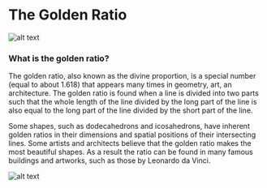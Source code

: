 # The Golden Ratio

![alt text](https://www.mos.org/leonardo/sites/mos.org.leonardo/files/uploads/vitruvian-man.jpg)

### What is the golden ratio?

The golden ratio, also known as the divine proportion, is a special number (equal to about 1.618) that appears many times in geometry, art, an architecture. The golden ratio is found when a line is divided into two parts such that the whole length of the line divided by the long part of the line is also equal to the long part of the line divided by the short part of the line.

Some shapes, such as dodecahedrons and icosahedrons, have inherent golden ratios in their dimensions and spatial positions of their intersecting lines. Some artists and architects believe that the golden ratio makes the most beautiful shapes. As a result the ratio can be found in many famous buildings and artworks, such as those by Leonardo da Vinci.

![alt text](https://compote.slate.com/images/aa8bb4c6-e42b-4d79-a9ce-99da17016f24.jpeg?crop=1560%2C1040%2Cx0%2Cy0)
